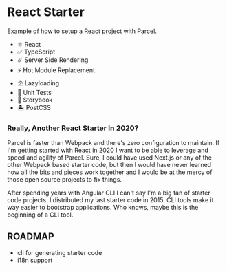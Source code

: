 # React Starter

Example of how to setup a React project with Parcel.

- ⚛  React
- ✅ TypeScript
- ☄️  Server Side Rendering
- ⚡️  Hot Module Replacement
- ⛱ Lazyloading
- 🧪 Unit Tests
- 📖 Storybook
- 🏝 PostCSS


### Really, Another React Starter In 2020?

Parcel is faster than Webpack and there's zero configuration to maintain. If I'm getting started with React in 2020 I want to be able to leverage and speed and agility of Parcel. Sure, I could have used Next.js or any of the other Webpack based starter code, but then I would have never learned how all the bits and pieces work together and I would be at the mercy of those open source projects to fix things.

After spending years with Angular CLI I can't say I'm a big fan of starter code projects. I distributed my last starter code in 2015. CLI tools make it way easier to bootstrap applications. Who knows, maybe this is the beginning of a CLI tool.


## ROADMAP

- cli for generating starter code
- i18n support